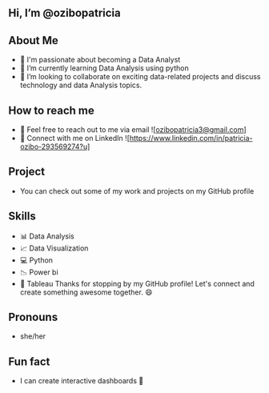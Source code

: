 ## Hi, I’m @ozibopatricia
## About Me 
- 👀 I'm passionate about becoming a Data Analyst
- 🌱 I’m currently learning Data Analysis using python 
- 💞️ I’m looking to collaborate on exciting data-related projects and
  discuss technology and data Analysis topics.
## How to reach me
- 📧 Feel free to reach out to me via email
 ![ozibopatricia3@gmail.com]
- 💬 Connect with me on LinkedIn
 ![https://www.linkedin.com/in/patricia-ozibo-293569274?u]
## Project
- You can check out some of my work and projects on my GitHub profile
## Skills
- 📊 Data Analysis
- 📈 Data Visualization
- 💻 Python
- 📉 Power bi
- 🎨 Tableau
Thanks for stopping by my GitHub profile! Let's connect and create something awesome together. 😄
## Pronouns
- she/her
## Fun fact
- I can create interactive dashboards 🥰

<!---
ozibopatricia/ozibopatricia is a ✨ special ✨ repository because its `README.md` (this file) appears on your GitHub profile.
You can click the Preview link to take a look at your changes.
--->
